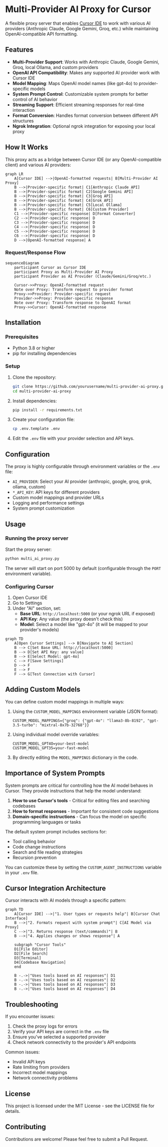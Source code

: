 # Multi-Provider AI Proxy for Cursor

A flexible proxy server that enables [Cursor IDE](https://cursor.sh/) to work with various AI providers (Anthropic Claude, Google Gemini, Groq, etc.) while maintaining OpenAI-compatible API formatting.

## Features

- **Multi-Provider Support**: Works with Anthropic Claude, Google Gemini, Groq, local Ollama, and custom providers
- **OpenAI API Compatibility**: Makes any supported AI provider work with Cursor IDE
- **Model Mapping**: Maps OpenAI model names (like gpt-4o) to provider-specific models
- **System Prompt Control**: Customizable system prompts for better control of AI behavior
- **Streaming Support**: Efficient streaming responses for real-time interaction
- **Format Conversion**: Handles format conversion between different API structures
- **Ngrok Integration**: Optional ngrok integration for exposing your local proxy

## How It Works

This proxy acts as a bridge between Cursor IDE (or any OpenAI-compatible client) and various AI providers:

```mermaid
graph LR
    A[Cursor IDE] -->|OpenAI-formatted requests| B[Multi-Provider AI Proxy]
    B -->|Provider-specific format| C1[Anthropic Claude API]
    B -->|Provider-specific format| C2[Google Gemini API]
    B -->|Provider-specific format| C3[Groq API]
    B -->|Provider-specific format| C4[Grok API]
    B -->|Provider-specific format| C5[Local Ollama]
    B -->|Provider-specific format| C6[Custom Provider]
    C1 -->|Provider-specific response| D[Format Converter]
    C2 -->|Provider-specific response| D
    C3 -->|Provider-specific response| D
    C4 -->|Provider-specific response| D
    C5 -->|Provider-specific response| D
    C6 -->|Provider-specific response| D
    D -->|OpenAI-formatted response| A
```

### Request/Response Flow

```mermaid
sequenceDiagram
    participant Cursor as Cursor IDE
    participant Proxy as Multi-Provider AI Proxy
    participant Provider as AI Provider (Claude/Gemini/Groq/etc.)
    
    Cursor->>Proxy: OpenAI-formatted request
    Note over Proxy: Transform request to provider format
    Proxy->>Provider: Provider-specific request
    Provider->>Proxy: Provider-specific response
    Note over Proxy: Transform response to OpenAI format
    Proxy->>Cursor: OpenAI-formatted response
```

## Installation

### Prerequisites

- Python 3.8 or higher
- pip for installing dependencies

### Setup

1. Clone the repository:
   ```bash
   git clone https://github.com/yourusername/multi-provider-ai-proxy.git
   cd multi-provider-ai-proxy
   ```

2. Install dependencies:
   ```bash
   pip install -r requirements.txt
   ```

3. Create your configuration file:
   ```bash
   cp .env.template .env
   ```

4. Edit the `.env` file with your provider selection and API keys.

## Configuration

The proxy is highly configurable through environment variables or the `.env` file:

- `AI_PROVIDER`: Select your AI provider (anthropic, google, groq, grok, ollama, custom)
- `*_API_KEY`: API keys for different providers
- Custom model mappings and provider URLs
- Logging and performance settings
- System prompt customization

## Usage

### Running the proxy server

Start the proxy server:

```bash
python multi_ai_proxy.py
```

The server will start on port 5000 by default (configurable through the `PORT` environment variable).

### Configuring Cursor

1. Open Cursor IDE
2. Go to Settings
3. Under "AI" section, set:
   - **Base URL**: `http://localhost:5000` (or your ngrok URL if exposed)
   - **API Key**: Any value (the proxy doesn't check this)
   - **Model**: Select a model like "gpt-4o" (it will be mapped to your provider's models)

```mermaid
graph TD
    A[Open Cursor Settings] --> B[Navigate to AI Section]
    B --> C[Set Base URL: http://localhost:5000]
    B --> D[Set API Key: any value]
    B --> E[Select Model: gpt-4o]
    C --> F[Save Settings]
    D --> F
    E --> F
    F --> G[Test Connection with Cursor]
```

## Adding Custom Models

You can define custom model mappings in multiple ways:

1. Using the `CUSTOM_MODEL_MAPPINGS` environment variable (JSON format):
   ```
   CUSTOM_MODEL_MAPPINGS={"groq": {"gpt-4o": "llama3-8b-8192", "gpt-3.5-turbo": "mixtral-8x7b-32768"}}
   ```

2. Using individual model override variables:
   ```
   CUSTOM_MODEL_GPT4O=your-best-model
   CUSTOM_MODEL_GPT35=your-fast-model
   ```

3. By directly editing the `MODEL_MAPPINGS` dictionary in the code.

## Importance of System Prompts

System prompts are critical for controlling how the AI model behaves in Cursor. They provide instructions that help the model understand:

1. **How to use Cursor's tools** - Critical for editing files and searching codebases
2. **How to format responses** - Important for consistent code suggestions
3. **Domain-specific instructions** - Can focus the model on specific programming languages or tasks

The default system prompt includes sections for:

- Tool calling behavior
- Code change instructions
- Search and file reading strategies
- Recursion prevention

You can customize these by setting the `CUSTOM_AGENT_INSTRUCTIONS` variable in your `.env` file.

## Cursor Integration Architecture

Cursor interacts with AI models through a specific pattern:

```mermaid
graph TD
    A[Cursor IDE] -->|"1. User types or requests help"| B[Cursor Chat Interface]
    B -->|"2. Formats request with system prompt"| C[AI Model via Proxy]
    C -->|"3. Returns response (text/commands)"| B
    B -->|"4. Applies changes or shows response"| A
    
    subgraph "Cursor Tools"
    D1[File Editor]
    D2[File Search]
    D3[Terminal]
    D4[Codebase Navigation]
    end
    
    B -.->|"Uses tools based on AI responses"| D1
    B -.->|"Uses tools based on AI responses"| D2
    B -.->|"Uses tools based on AI responses"| D3
    B -.->|"Uses tools based on AI responses"| D4
```

## Troubleshooting

If you encounter issues:

1. Check the proxy logs for errors
2. Verify your API keys are correct in the `.env` file
3. Ensure you've selected a supported provider
4. Check network connectivity to the provider's API endpoints

Common issues:
- Invalid API keys
- Rate limiting from providers
- Incorrect model mappings
- Network connectivity problems

## License

This project is licensed under the MIT License - see the LICENSE file for details.

## Contributing

Contributions are welcome! Please feel free to submit a Pull Request. 